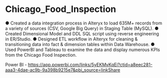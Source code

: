 # Chicago_Food_Inspection

● Created a data integration process in Alteryx to load 635M+ records from a variety of sources (CSV, Google Big 
Query) in Staging Table (MySQL).
● Created Dimensional Model and DDL SQL script using reverse engineering in ER/Studio.
● Designed ETL workflow in Alteryx for cleaning & transitioning data into fact & dimension tables within Data 
Warehouse.
● Used PowerBI and Tableau to examine the data and display numerous KPIs from the Chicago Food Inspection.


Power BI - https://app.powerbi.com/links/5yEKMvKqEi?ctid=a8eec281-aaa3-4dae-ac9b-9a398b9215e7&pbi_source=linkShare
